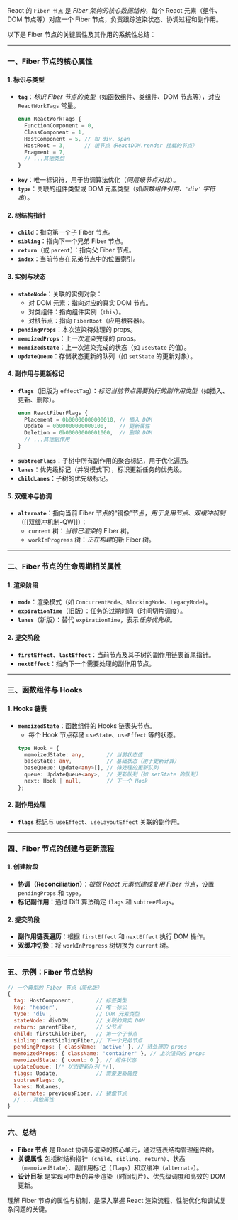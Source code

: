 React 的 `Fiber 节点` 是 *Fiber 架构的核心数据结构*，每个 React 元素（组件、DOM 节点等）对应一个 Fiber 节点，负责跟踪渲染状态、协调过程和副作用。

以下是 Fiber 节点的关键属性及其作用的系统性总结：

---

### 一、Fiber 节点的核心属性
#### 1. 标识与类型
   - **`tag`**：*标识 Fiber 节点的类型*（如函数组件、类组件、DOM 节点等），对应 `ReactWorkTags` 常量。
     ```typescript
     enum ReactWorkTags {
       FunctionComponent = 0,
       ClassComponent = 1,
       HostComponent = 5, // 如 div、span
       HostRoot = 3,      // 根节点（ReactDOM.render 挂载的节点）
       Fragment = 7,
       // ...其他类型
     }
     ```
   - **`key`**：唯一标识符，用于协调算法优化（*同层级节点对比*）。
   - **`type`**：关联的组件类型或 DOM 元素类型（如*函数组件引用、`'div'` 字符串*）。

#### 2. 树结构指针
   - **`child`**：指向第一个子 Fiber 节点。
   - **`sibling`**：指向下一个兄弟 Fiber 节点。
   - **`return`**（或 `parent`）：指向父 Fiber 节点。
   - **`index`**：当前节点在兄弟节点中的位置索引。

#### 3. 实例与状态
   - **`stateNode`**：关联的实例对象：
     - 对 DOM 元素：指向对应的真实 DOM 节点。
     - 对类组件：指向组件实例（`this`）。
     - 对根节点：指向 `FiberRoot`（应用根容器）。
   - **`pendingProps`**：本次渲染待处理的 props。
   - **`memoizedProps`**：上一次渲染完成的 props。
   - **`memoizedState`**：上一次渲染完成的状态（如 `useState` 的值）。
   - **`updateQueue`**：存储状态更新的队列（如 `setState` 的更新对象）。

#### 4. 副作用与更新标记
   - **`flags`**（旧版为 `effectTag`）：*标记当前节点需要执行的副作用类型*（如插入、更新、删除）。
     ```typescript
     enum ReactFiberFlags {
       Placement = 0b00000000000010, // 插入 DOM
       Update = 0b00000000000100,    // 更新属性
       Deletion = 0b00000000001000,  // 删除 DOM
       // ...其他副作用
     }
     ```
   - **`subtreeFlags`**：子树中所有副作用的聚合标记，用于优化遍历。
   - **`lanes`**：优先级标记（并发模式下），标识更新任务的优先级。
   - **`childLanes`**：子树的优先级标记。

#### 5. 双缓冲与协调
   - **`alternate`**：指向当前 Fiber 节点的“镜像”节点，*用于复用节点、双缓冲机制*（[[双缓冲机制-QW]]）：
     - `current` 树：*当前已渲染*的 Fiber 树。
     - `workInProgress` 树：*正在构建*的新 Fiber 树。

---

### 二、Fiber 节点的生命周期相关属性
#### 1. 渲染阶段
   - **`mode`**：渲染模式（如 `ConcurrentMode`、`BlockingMode`、`LegacyMode`）。
   - **`expirationTime`**（旧版）：任务的过期时间（时间切片调度）。
   - **`lanes`**（新版）：替代 `expirationTime`，表示*任务优先级*。

#### 2. 提交阶段
   - **`firstEffect`**、**`lastEffect`**：当前节点及其子树的副作用链表首尾指针。
   - **`nextEffect`**：指向下一个需要处理的副作用节点。

---

### 三、函数组件与 Hooks
#### 1. Hooks 链表
   - **`memoizedState`**：函数组件的 Hooks 链表头节点。
     - 每个 Hook 节点存储 `useState`、`useEffect` 等的状态。
     ```typescript
     type Hook = {
       memoizedState: any,       // 当前状态值
       baseState: any,           // 基础状态（用于更新计算）
       baseQueue: Update<any>[], // 待处理的更新队列
       queue: UpdateQueue<any>,  // 更新队列（如 setState 的队列）
       next: Hook | null,        // 下一个 Hook
     };
     ```

#### 2. 副作用处理
   - **`flags`** 标记与 `useEffect`、`useLayoutEffect` 关联的副作用。

---

### 四、Fiber 节点的创建与更新流程
#### 1. 创建阶段
   - **协调（Reconciliation）**：*根据 React 元素创建或复用 Fiber 节点*，设置 `pendingProps` 和 `type`。
   - **标记副作用**：通过 Diff 算法确定 `flags` 和 `subtreeFlags`。

#### 2. 提交阶段
   - **副作用链表遍历**：根据 `firstEffect` 和 `nextEffect` 执行 DOM 操作。
   - **双缓冲切换**：将 `workInProgress` 树切换为 `current` 树。

---

### 五、示例：Fiber 节点结构
```javascript
// 一个典型的 Fiber 节点（简化版）
{
  tag: HostComponent,       // 标签类型
  key: 'header',            // 唯一标识
  type: 'div',              // DOM 元素类型
  stateNode: divDOM,        // 关联的真实 DOM
  return: parentFiber,      // 父节点
  child: firstChildFiber,   // 第一个子节点
  sibling: nextSiblingFiber,// 下一个兄弟节点
  pendingProps: { className: 'active' }, // 待处理的 props
  memoizedProps: { className: 'container' }, // 上次渲染的 props
  memoizedState: { count: 0 }, // 组件状态
  updateQueue: [/* 状态更新队列 */],
  flags: Update,            // 需要更新属性
  subtreeFlags: 0,
  lanes: NoLanes,
  alternate: previousFiber, // 镜像节点
  // ...其他属性
}
```

---

### 六、总结
- **Fiber 节点** 是 React 协调与渲染的核心单元，通过链表结构管理组件树。
- **关键属性** 包括树结构指针（`child`、`sibling`、`return`）、状态（`memoizedState`）、副作用标记（`flags`）和双缓冲（`alternate`）。
- **设计目标** 是实现可中断的异步渲染（时间切片）、优先级调度和高效的 DOM 更新。

理解 Fiber 节点的属性与机制，是深入掌握 React 渲染流程、性能优化和调试复杂问题的关键。